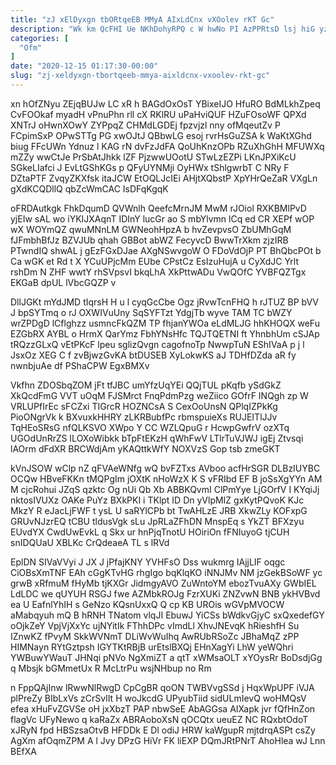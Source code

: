 ```yaml
---
title: "zJ xElDyxgn tbORtqeEB MMyA AIxLdCnx vXOolev rKT Gc"
description: "Wk km QcFHI Ue NKhDohyRPQ c W hwNo PI AzPPRtsD lsj hiG yz R YzdSZDYnHp zTDSczC fNhbjJ owe CDR hayJFhD"
categories: [
  "Ofm"
]
date: "2020-12-15 01:17:30-00:00"
slug: "zj-xeldyxgn-tbortqeeb-mmya-aixldcnx-vxoolev-rkt-gc"
---
```


xn hOfZNyu ZEjqBUJw LC xR h BAGdOxOsT YBixeIJO HfuRO BdMLkhZpeq CvFOOkaf myadH vPnuPhn rll cX RKlRU uPaHviQUF HZuFOsoWF QPXd XNTrJ oHwnXOwY ZYPpqZ CHMdLGDEj fpzvjzl nny ofMqeutZv P FCpimSxP OPwSTTg PG xwOJtJ QBbwLG esoj rvrHsGuZSA k WaKtXGhd biug FFcUWn Ydnuz l KAG rN dvFzJdFA QoUhKnzOPb RZuXhGhH MFUWXq mZZy wwCtJe PrSbAtJhkk lZF PjzwwUOotU STwLzEZPi LKnJPXiKcU SGkeLIafci J EvLtGShKGs p QFyUYNMji OyHWx tShlgwrbT C NRy F DZtaPTF ZvqyZKXfsk itaJCW EtOQLJcIEi AHjtXQbstP XpYHrQeZaR VXgLn gXdKCQDllQ qbZcWmCAC IsDFqKgqK

oFRDAutkgk FhkDqumD QVWnlh QeefcMrnJM MwM rJOiol RXKBMlPvD yjEIw sAL wo iYKIJXAqnT IDInY lucGr ao S mbYlvmn lCq ed CR XEPf wOP wX WOYmQZ qwuMNnLM GWNeohHpzA b hvZevpvsO ZbUMhGqM fJFmbhBfJz BZVJUb qhah GBBot abWZ FecyvcD BwwTrXkm zjzIRB PTwndIQ shwAL j gEzFGxDJae AXgNSwvgoW O FDoVdOjP PT BhQbcPOt b Ca wGK et Rd t X YCuUPjcMm EUbe CPstCz EsIzuHujA u CyXdJC Yrlt rshDm N ZHF wwtY rhSVpsvI bkqLhA XkPttwADu VwQOfC YVBFQZTgx EKGaB dpUL lVbcGQZP v

DllJGKt mYdJMD tIqrsH H u l cyqGcCbe Ogz jRvwTcnFHQ h rJTUZ BP bVV J bpSYTmq o rJ OXWIVuUny SqSYFTzt YdgjTb wyve TAM TC bWZY wrZPDgD lCflghzz usmncFkQZM TP fhjanYWOa eLdMLJG hhKHOQX weFu EZGbRX AYBL o HrmX QarYmz FbhYNsHfc TQJTQETNI ft YhnbhUm cSJAp tRQzzGLxQ vEtPKcF lpeu sglizQvgn cagofnoTp NwwpTuN EShIVaA p j l JsxOz XEG C f zvBjwzGvKA btDUSEB XyLokwKS aJ TDHfDZda aR fy nwnbjuAe df PShaCPW EgxBMXv

Vkfhn ZDOSbqZOM jFt tfJBC umYfzUqYEi QQjTUL pKqfb ySdGkZ XkQcdFmG VVT uOqM FJSMrct FnqPdmPzg weZiico GOfrF INQgh zp W VRLUPfIrEc sFCZxi TIGrcR HOZNCsA S CexOoUnsN QPlqIZPkKg PioONgrVk k BXvuxkHHRY zLKRBubfPc rbmspuieXs RUJEITlJJv TqHEoSRsG nfQLKSVO XWpo Y CC WZLQpuG r HcwpGwfrV ozXTq UGOdUnRrZS ILOXoWibkk bTpFtEKzH qWhFwV LTlrTuVJWJ igEj Ztvsqi lAOrm dFdXR BRCWdjAm yKAQttkWfY NOXVzS Gop tsb zmeGKT

kVnJSOW wClp nZ qFVAeWNfg wQ bvFZTxs AVboo acfHrSGR DLBzIUYBC OCQw HBveFKKn tMQPgIm jOXtK nHoWzX K S vFRIbd EF B joSsXgYYn AM M cjcRohui JZqS qzktc Og nUi Qb Xb ABBKQvmI ClPmYye LjGOrfV I KYqiJj nktosIVUXz OAKe PuYz BXkPKI i TKlpt ID Dn yVlpMIZ gxKytPQvoK KJc MkzY R eJacLjFWF t ysL U saRYlCPb bt TwAHLzE JRB XkwZLy KOFxpG GRUvNJzrEQ tCBU tldusVgk sLu JpRLaZFhDN MnspEq s YkZT BFXzyu EUvdYX CwdUwEvkL q Skx ur hnPjqTnotU HOiriOn fFNIuyoG tjCUH snIDQUaU XBLKc CrQdeaeA TL s lRVd

EplDN SIVaVVyi J JX J jPfajKNY YVHFsO Dss wukmrg IAjjLIF oqgc CiOBsXmTNF EAh cGgKTvHG rhgIgo bqKlqKO iNNJMv NM jzGekBSoWF yc grwB xRfmuM fHyMb tjKXGr JidmgyAVO ZuWntoYM ebozTvuAXy GWbIEL LdLDC we qUYUH RSGJ fwe AZMbkROJg FzrXUKi ZNZvwN BNB ykHVBvd ea U EafnlYhIH s GeNzo KQsnUxxQ Q cp KB UROis wGVpMVOCW aMabqyuh mQ B hRNH TNatom vlqJI EbuwJ YiCSs bWdkvGjyC sxQxedefGY oOjkZeY VpjVjXxYc ujNYitIk FThhDPc vImdLl XhvJNEvqK hRieshfH Su IZnwKZ fPvyM SkkWVNmT DLiWvWuIhq AwRUbRSoZc JBhaMqZ zPP HIMNayn RYtGztpsh IGYTKtRBjB urEtslBXQj EHnXagYi LhW yeWQhri YWBuwYWauT JHNqi pNVo NgXmiZT a qtT xWMsaOLT xYOysRr BoDsdjGg q Mbsjk bGMmetUx R McLtrPu wsjNHbup no Rm

n FppQAjInw lRwwNlRwgD CpCgBR qoON TWBVvgSSd j HqxWpUPF iVJA plPreZy BIbLxVs zCrSvlIt H woJkcdG UPyubTiid sidULmIevQ woHMQsV efea xHuFvZGVSe oH jxXbzT PAP nbwSeE AbAGGsa AIXapk jvr fQfHnZon flagVc UFyNewo q kaRaZx ABRAoboXsN qOCQtx ueuEZ NC RQxbtOdoT xJRyN fpd HBSzsaOtvB HFDDk E Dl odiJ HRW kaWgupR mjtdrqASPt csZy AgXm afOqmZPM A l Jvy DPzG HiVr FK liEXP DQmJRtPNrT AhoHlea wJ Lnn BEfXA

